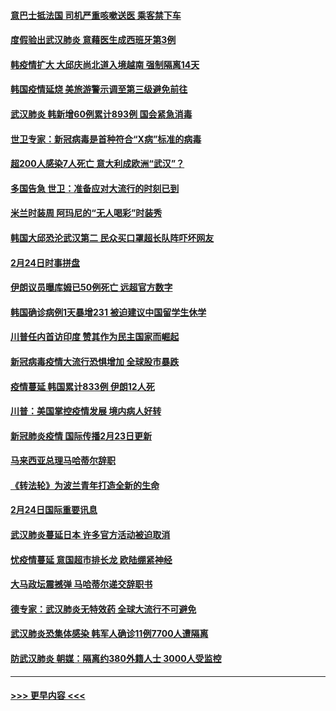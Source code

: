 #### [意巴士抵法国 司机严重咳嗽送医 乘客禁下车](../pages/prog202/a102785016.md?t=02251302) 
#### [度假验出武汉肺炎 意藉医生成西班牙第3例](../pages/prog202/a102785005.md?t=02251302) 
#### [韩疫情扩大 大邱庆尚北道入境越南 强制隔离14天](../pages/prog202/a102784992.md?t=02251302) 
#### [韩国疫情延烧 美旅游警示调至第三级避免前往](../pages/prog202/a102784949.md?t=02251302) 
#### [武汉肺炎 韩新增60例累计893例 国会紧急消毒](../pages/prog202/a102784917.md?t=02251302) 
#### [世卫专家：新冠病毒是首种符合“X病”标准的病毒](../pages/prog202/a102784702.md?t=02251302) 
#### [超200人感染7人死亡 意大利成欧洲“武汉”？](../pages/prog202/a102784822.md?t=02251302) 
#### [多国告急 世卫：准备应对大流行的时刻已到](../pages/prog202/a102784810.md?t=02251302) 
#### [米兰时装周 阿玛尼的“无人喝彩”时装秀](../pages/prog202/a102784750.md?t=02251302) 
#### [韩国大邱恐沦武汉第二 民众买口罩超长队阵吓坏网友](../pages/prog202/a102784714.md?t=02251302) 
#### [2月24日时事拼盘](../pages/prog202/a102784745.md?t=02251302) 
#### [伊朗议员曝库姆已50例死亡 远超官方数字](../pages/prog202/a102784656.md?t=02251302) 
#### [韩国确诊病例1天暴增231 被迫建议中国留学生休学](../pages/prog202/a102784629.md?t=02251302) 
#### [川普任内首访印度 赞其作为民主国家而崛起](../pages/prog202/a102784631.md?t=02251302) 
#### [新冠病毒疫情大流行恐惧增加 全球股市暴跌](../pages/prog202/a102784603.md?t=02251302) 
#### [疫情蔓延 韩国累计833例 伊朗12人死](../pages/prog202/a102784616.md?t=02251302) 
#### [川普：美国掌控疫情发展 境内病人好转](../pages/prog202/a102784609.md?t=02251302) 
#### [新冠肺炎疫情 国际传播2月23日更新](../pages/prog202/a102784438.md?t=02251302) 
#### [马来西亚总理马哈蒂尔辞职](../pages/prog202/a102784436.md?t=02251302) 
#### [《转法轮》为波兰青年打造全新的生命](../pages/prog202/a102784409.md?t=02251302) 
#### [2月24日国际重要讯息](../pages/prog202/a102784367.md?t=02251302) 
#### [武汉肺炎蔓延日本  许多官方活动被迫取消](../pages/prog202/a102784375.md?t=02251302) 
#### [忧疫情蔓延 意国超市排长龙 欧陆绷紧神经](../pages/prog202/a102784283.md?t=02251302) 
#### [大马政坛震撼弹 马哈蒂尔递交辞职书](../pages/prog202/a102784261.md?t=02251302) 
#### [德专家：武汉肺炎无特效药 全球大流行不可避免](../pages/prog202/a102784212.md?t=02251302) 
#### [武汉肺炎恐集体感染 韩军人确诊11例7700人遭隔离](../pages/prog202/a102784171.md?t=02251302) 
#### [防武汉肺炎 朝媒：隔离约380外籍人士 3000人受监控](../pages/prog202/a102784149.md?t=02251302) 

----
#### [ >>> 更早内容 <<< ](../indexes/prog202-earlier.md)
